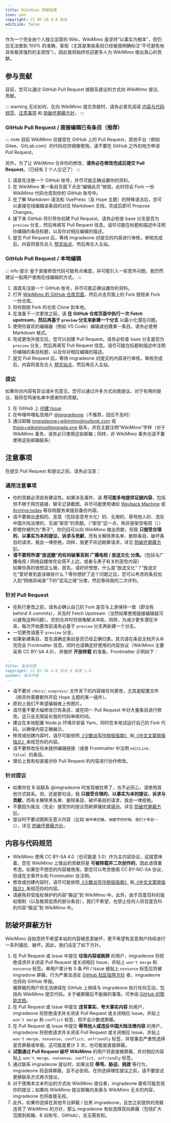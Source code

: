 ```yaml
---
title: WikiMimo 贡献指南
icon: pen
copyright: CC BY-SA 4.0 协议
editLink: false
---
```


作为一个完全由个人独立运营的 Wiki，WikiMimo 虽坚持“以事实为根本”，但仍旧无法做到 100% 的准确、客观（尤其是某些条目已经被我明确标注“不可避免地具有极其强烈的主观性”），因此我将始终欢迎更多人为 WikiMimo 做出真心的贡献。

## 参与贡献
目前，您可以通过 GitHub Pull Request 或联系提议的方式向 WikiMimo 提议、贡献。

::: warning
无论如何，在向 WikiMimo 提交贡献时，请务必首先阅读 [内容与代码规范]()、[注意事项](#注意事项) 和 [防破坏屏蔽方针](#防破坏屏蔽方针)。<!--  待补充 -->
:::

### GitHub Pull Request / 直接编辑已有条目（推荐）
::: note
目前 WikiMimo 仅接受在 GitHub 上的 Pull Request，其他平台（例如 Gitee、GitLab.com）的代码仅供镜像使用。请不要在 GitHub 之外的地方申请 Pull Request。

另外，为了让 WikiMimo 合并你的修改，**请务必在修改完成后提交 Pull Request**。（已经有 2 个人忘记了）
:::

1. 请首先注册一个 GitHub 账号，并尽可能正确设置你的资料。
2. 在 WikiMimo 某一条目页面下点击“编辑此页”按钮，此时将会 Fork 一份 WikiMimo 代码仓库到你的 GitHub 账号中。
3. 在了解 Markdown 语法和 VuePress（及 Hope 主题）的特殊语法后，您可以直接在线编辑该条目的对应 Markdown 文档，完成后即可 Propose Changes。
4. 接下来 GitHub 将引导你创建 Pull Request。请务必检查 base 分支是否为 `preview` 分支，然后再填写 Pull Request 信息。请尽可能在标题和描述中注明你编辑的条目标题，以及你对相应编辑的描述。
5. 提交 Pull Request 后，等待 imgradeone 对提交的内容进行审核，审核完成后，内容将首先合入 [预览站点](https://preview.wikimimo.com)，然后再合入主站。

### GitHub Pull Request / 本地编辑
::: info 提示
鉴于直接修改代码可能有点难度，并可能引入一些意外问题，我仍然建议一般用户使用在线编辑的方式。
:::

1. 请首先注册一个 GitHub 账号，并尽可能正确设置你的资料。
2. 打开 [WikiMimo 的 GitHub 仓库页面](https://github.com/imgradeone/wikimimo/)，然后点击页面上的 Fork 按钮来 Fork 一份仓库。
3. 将你刚刚 Fork 的仓库 Clone 到本地。
4. 在准备下一次更改之前，请 **在 GitHub 仓库页面中执行一次 Fetch upstream，然后再基于 `preview` 分支来新建一个分支** 以最小化潜在问题。
5. 使用你喜欢的编辑器（例如 VS Code）编辑或创建某一条目。请务必使用 Markdown 格式。
6. 完成更改并提交后，您可以创建 Pull Request。请务必检查 base 分支是否为 `preview` 分支，然后再填写 Pull Request 信息。请尽可能在标题和描述中注明你编辑的条目标题，以及你对相应编辑的描述。
7. 提交 Pull Request 后，等待 imgradeone 对提交的内容进行审核，审核完成后，内容将首先合入 [预览站点](https://preview.wikimimo.com)，然后再合入主站。

### 提议
如果你对内容有异议或补充意见，您可以通过许多方式向我提议。对于有用的提议，我将在鸣谢名单中感谢你的贡献。

1. 在 GitHub 上 [创建 Issue](https://github.com/imgradeone/wikimimo/issues)
2. 在哔哩哔哩私信用户 [@imgradeone](https://space.bilibili.com/107483999)（不推荐，回应不及时）
3. 通过邮箱 imgradeone+wikimimo@outlook.com 或 thisis+wikimimo@imgrade.one 联系，并在主题注明“WikiMimo”字样（对于 WikiMimo 事务，请务必只使用这些邮箱；同样，非 WikiMimo 事务也请不要使用这些邮箱联系）

## 注意事项
在提交 Pull Request 和提议之前，请务必注意：

### 通用注意事项
- 你的贡献必须具有建设性。如果涉及事件，请 **尽可能多地提供证据内容**，包括但不限于网页链接、聊天记录截图，并尽可能使用诸如 [Wayback Machine](https://web.archive.org) 或 [Archive.today](https://archive.ph) 等存档服务来提前备份内容。
- 请不要做出虚假的、恶意（包括恶意夸大化）的、无用的、辱骂他人的、违反中国大陆法律的、无端“架空”的贡献。（“架空”这一点，除非是架空电视（））
- 即使你被列为“黑子”，你仍旧可以向 WikiMimo 做出贡献，但我 **只接受合理的、以事实为本的提议、诉求与贡献**，而有关解除黑名单、删除条目、破坏条目的请求，我会一律拒绝，同样，我更不欢迎刷屏请求，详见 [防破坏屏蔽方针](#防破坏屏蔽方针)。
- **请不要将所谓“放送圈”的任何破事丢到 广播电视 / 放送文化 分类。**（包括与广播电视 / 网络自媒体完全搭不上边，或者与黑子有关的恶性内容）  
  如果你真的很想这么做，首先，请好好想想，什么是“放送文化”？“放送文化”爱好者到底该做些什么？等你想好了这个问题之后，您可以考虑将条目加入到“网络异闻录”下的“混沌之境”分类，然后等待我的二次评判。

### 针对 Pull Request
- 在执行更改之前，请务必确认自己的 Fork 是否与上游保持一致（即没有 behind X commits），并及时 Fetch Upstream（当然如果使用链接编辑就可以避免这种问题），否则合并时将很难解决冲突。同样，为减少更多潜在冲突，每次开始更改前请务必基于 `preview` 分支再新建一个分支。
- 一切更改请基于 `preview` 分支。
- 如果新建条目，首先请确定条目是否已经正确归类，其次请在条目文档开头补充完全 Frontmatter 信息，同时也请确定好使用的内容协议（WikiMimo 主要采用 CC BY-SA 4.0），并做好 **开放转载** 的准备。Frontmatter 示例如下：

```md
---
title: 条目标题
copyright: CC BY-SA 4.0 协议 # 或者 3.0
author: 条目作者
---
```

- 请不要对 `/docs/.vuepress/` 文件夹下的内容做任何更改，尤其是配置文件（除非你需要额外开启 Hope 主题的某一插件）。
- 原则上我们不希望编辑者上传图片。
- 请尽量不要大幅修改已有条目，或在同一 Pull Request 中对大量条目进行修改，这只会无限延长我的代码审核时间。
- 建议在本地配置 Node.js 环境并安装 Yarn，同时在本地试运行自己的 Fork 代码，以确保内容正确展示。
- 修改或创建内容时，请尽可能依照[《少数派写作排版指南》](https://sspai.com/post/37815) 和[《中文文案排版指北》](https://github.com/mzlogin/chinese-copywriting-guidelines)来规范你的内容。
- 请不要修改任何未提供编辑链接（或者 Frontmatter 中注明 `editLink: false`）的条目。
- 理论上我有权直接对你 Pull Request 的内容进行协作修改。

### 针对提议
- 如果你在 B 站联系 @imgradeone 时发现被拉黑了，也不必灰心，请使用其他方式联系。但，还是那句话，我 **只接受合理的、以事实为本的提议、诉求与贡献**，而有关解除黑名单、删除条目、破坏条目的请求，我会一律拒绝。
- 不要因为我没（完全）接受你的提议而刷屏骚扰或逼迫。详见 [防破坏屏蔽方针](#防破坏屏蔽方针)。
- 提议时不要试图刷无意义内容（比如 `猴年棉花糖`、`按数字的时候，我们十年前－1`），详见 [防破坏屏蔽方针](#防破坏屏蔽方针)。<!-- 除非你很想被我踹飞或者臭骂一顿 -->

## 内容与代码规范
- WikiMimo 使用 CC BY-SA 4.0（也可能是 3.0）作为主内容协议，这就意味着，您在 WikiMimo 上做出的贡献将是 **可被转载并二次创作的**，因此请慎重考虑。如果您不想您的内容被商用，那您可以考虑使用 CC BY-NC-SA 协议，但请在文章开头和 Frontmatter 处注明。
- 修改或创建内容时，请尽可能依照[《少数派写作排版指南》](https://sspai.com/post/37815) 和[《中文文案排版指北》](https://github.com/mzlogin/chinese-copywriting-guidelines)来规范你的内容。
- 请避免将受版权保护的内容“搬运”到 WikiMimo 中。此外，由于百度百科的版权限制（以及极其低质的部分条目），我们不希望，也禁止任何人将百度百科的内容“搬运”到 WikiMimo 中。

## 防破坏屏蔽方针
WikiMimo 自始至终不希望本站的内容被恶意破坏，更不希望有恶意用户持续进行一系列骚扰、破坏。因此，我们设定了如下方针。

1. 在 Pull Request 或 Issue 中提交 **垃圾内容或刷屏** 的用户，imgradeone 将拒绝请求并关闭该 Pull Request 或关闭相应 Issue，并贴上 `won't merge` 和 `nonsense` 标签。单用户累计有 5 条 PR / Issue 被贴上 `nonsense` 标签后将被 imgradone 屏蔽。行为严重且违反 [GitHub 社区指导方针](https://docs.github.com/cn/site-policy/github-terms/github-community-guidelines) 者，imgradeone 也将向 GitHub 举报。  
  被屏蔽的用户将无法继续在 GitHub 上继续与 imgradeone 执行任何互动，包括向 WikiMimo 提交代码。关于被屏蔽后不能做的事情，可参阅 [GitHub 的帮助文档](https://docs.github.com/cn/communities/maintaining-your-safety-on-github/blocking-a-user-from-your-personal-account)。
2. 在 Pull Request 或 Issue 中提交 **违背事实、夸大事实内容** 的用户，imgradeone 将拒绝请求并关闭该 Pull Request 或关闭相应 Issue，并贴上 `won't merge` 和 `conflict` 标签，但不会计数或屏蔽。
3. 在 Pull Request 或 Issue 中提交 **辱骂他人或违反中国大陆法律内容** 的用户，imgradeone 将拒绝请求并关闭该 Pull Request 或关闭相应 Issue，并贴上 `won't merge`、`nonsense`、`conflict`、`unfriendly` 标签，并按事态严重性选择是否屏蔽或举报。这可能是累计 3 次，也可能是直接屏蔽。
4. **试图通过 Pull Request 破坏 WikiMimo** 的用户将直接被屏蔽，并对相应内容贴上 `won't merge`、`nonsense`、`conflict`、`unfriendly` 标签。
5. 通过联系 imgradeone 提议时，如果出现 **辱骂、胁迫、挑拨** 等行为，imgradeone 将选择屏蔽，且不必告知。在你选择理性提议之前，请不要尝试更换联系方式再次提议。
6. 对于使用本文未列出的方式向 WikiMimo 提议者，imgradeone 极有可能忽视你的提议；如果向 WikiMimo 提议邮箱内发表与 WikiMimo 无关的内容，imgradeone 也将直接无视。
7. 此外，如果你选择在其他平台屏蔽 / 拉黑 imgradeone，且您之前提供的贡献违背了 WikiMimo 的方针，那么 imgradeone 有权选择双向屏蔽（包括扩大范围到邮箱、B 站账号、GitHub），且无需告知。
